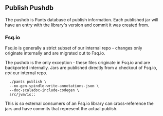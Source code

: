 ## Publish Pushdb

The pushdb is Pants database of publish information. Each published jar will have an entry with the library's version and commit it was created from.


### Fsq.io
Fsq.io is generally a strict subset of our internal repo - changes only originate internally and are migrated out to Fsq.io.

The pushdb is the only exception - these files originate in Fsq.io and are backported internally. Jars are published directly from a checkout of Fsq.io, _not_ our internal repo.

      ./pants publish \
      --no-gen-spindle-write-annotations-json \
      --doc-scaladoc-include-codegen \
      src/jvm/io::

This is so external consumers of an Fsq.io library can cross-reference the jars and have commits that represent the actual publish.
